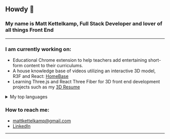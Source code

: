 ## Howdy 👋

### My name is Matt Kettelkamp, Full Stack Developer and lover of all things Front End  
<hr>

  
  ### I am currently working on: <br>
      
   - Educational Chrome extension to help teachers add entertaining short-form content to their curriculums.
   - A house knowledge base of videos utilizing an interactive 3D model, R3F and React: [HomeBase](https://github.com/mkettel/HomeBase)
   - Learning Three.js and React Three Fiber for 3D front end development projects such as my [3D Resume](https://github.com/mkettel/3d-resume)
      
  <details>
  <summary>My top languages</summary>

  | Rank | Languages |
  |-----:|-----------|
  |     1| Javascript|
  |     2| React     |
  |     3| Three.js  |
  |     4| Ruby      |

  </details>
  
  ### How to reach me:
  - [mattkettelkamp@gmail.com](mailto:mattkettelkamp@gmail.com) 
  - [LinkedIn](https://www.linkedin.com/in/matthew-kettelkamp-100490b2/)
  
 <hr>

